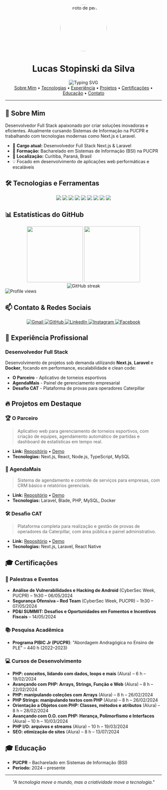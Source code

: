 <div align="center">
  <img src="https://avatars.githubusercontent.com/u/160746304?s=400&u=80de6ecd9d9ef0f17f7f96d895f394af804f99d3&v=4" alt="Foto de perfil" width="150" style="border-radius: 50%;" />
</div>

<h1 align="center">Lucas Stopinski da Silva</h1>

<div align="center">
  <img src="https://readme-typing-svg.herokuapp.com?font=Fira+Code&weight=500&size=40&pause=1000&color=2E8B57&center=true&vCenter=true&width=600&height=100&lines=Desenvolvedor+Full+Stack+Next+e+Laravel;Apaixonado+por+Tecnologia;Sempre+Aprendendo" alt="Typing SVG" />
</div>

<div align="center">
  <a href="#sobre-mim">Sobre Mim</a> •
  <a href="#tecnologias-e-ferramentas">Tecnologias</a> •
  <a href="#experiencia-profissional">Experiência</a> •
  <a href="#projetos-em-destaque">Projetos</a> •
  <a href="#certificacoes">Certificações</a> •
  <a href="#educacao">Educação</a> •
  <a href="#contato">Contato</a>
</div>

---

## 🚀 Sobre Mim

Desenvolvedor Full Stack apaixonado por criar soluções inovadoras e eficientes. Atualmente cursando Sistemas de Informação na PUCPR e trabalhando com tecnologias modernas como Next.js e Laravel.

- 🔭 **Cargo atual:** Desenvolvedor Full Stack Next.js & Laravel
- 🌱 **Formação:** Bacharelado em Sistemas de Informação (BSI) na PUCPR
- 📍 **Localização:** Curitiba, Paraná, Brasil
- 💡 Focado em desenvolvimento de aplicações web performáticas e escaláveis

## 🛠️ Tecnologias e Ferramentas

<div align="center">
  <img src="https://img.shields.io/badge/JavaScript-F7DF1E?style=for-the-badge&logo=javascript&logoColor=black"/> 
  <img src="https://img.shields.io/badge/TypeScript-3178C6?style=for-the-badge&logo=typescript&logoColor=white"/>
  <img src="https://img.shields.io/badge/React-20232A?style=for-the-badge&logo=react&logoColor=61DAFB"/>
  <img src="https://img.shields.io/badge/Next.js-000000?style=for-the-badge&logo=next.js&logoColor=white"/>
  <img src="https://img.shields.io/badge/Laravel-FF2D20?style=for-the-badge&logo=laravel&logoColor=white"/>
  <img src="https://img.shields.io/badge/MySQL-4479A1?style=for-the-badge&logo=mysql&logoColor=white"/>
  <img src="https://img.shields.io/badge/Git-F05032?style=for-the-badge&logo=git&logoColor=white"/>
  <img src="https://img.shields.io/badge/React_Native-20232A?style=for-the-badge&logo=react&logoColor=61DAFB"/>
  <img src="https://img.shields.io/badge/Docker-2496ED?style=for-the-badge&logo=docker&logoColor=white"/>
</div>

## 📊 Estatísticas do GitHub

<div align="center">
  <img height="180em" src="https://github-readme-stats.vercel.app/api?username=LucasStop&show_icons=true&theme=radical&include_all_commits=true&count_private=true"/>
  <img height="180em" src="https://github-readme-stats.vercel.app/api/top-langs/?username=LucasStop&layout=compact&langs_count=7&theme=radical"/>
</div>

<div align="center">
  <img src="https://github-readme-streak-stats.herokuapp.com/?user=LucasStop&theme=radical" alt="GitHub streak"/>
</div>
  <img src="https://komarev.com/ghpvc/?username=LucasStop&color=green" alt="Profile views"/>

## 📫 Contato & Redes Sociais

<div align="center">
  <a href="mailto:lucasstopinskidasilva@gmail.com">
    <img src="https://img.shields.io/badge/-Gmail-D14836?style=for-the-badge&logo=gmail&logoColor=white" alt="Gmail"/>
  </a>
  <a href="https://github.com/LucasStop" target="_blank">
    <img src="https://img.shields.io/badge/-GitHub-181717?style=for-the-badge&logo=github" alt="GitHub"/>
  </a>
  <a href="https://www.linkedin.com/in/lucas-stopinski-da-silva-0432121a1/" target="_blank">
    <img src="https://img.shields.io/badge/-LinkedIn-%230077B5?style=for-the-badge&logo=linkedin" alt="LinkedIn"/>
  </a>
  <a href="https://www.instagram.com/stop_lucas_/" target="_blank">
    <img src="https://img.shields.io/badge/-Instagram-E4405F?style=for-the-badge&logo=instagram&logoColor=white" alt="Instagram"/>
  </a>
  <a href="https://www.facebook.com/lucasstopinski.stopinskidasilva" target="_blank">
    <img src="https://img.shields.io/badge/-Facebook-1877F2?style=for-the-badge&logo=facebook&logoColor=white" alt="Facebook"/>
  </a>
</div>

## 💼 Experiência Profissional

### Desenvolvedor Full Stack

Desenvolvimento de projetos sob demanda utilizando **Next.js**, **Laravel** e **Docker**, focando em performance, escalabilidade e clean code:

- **O Parceiro** - Aplicativo de torneios esportivos
- **AgendaMais** - Painel de gerenciamento empresarial
- **Desafio CAT** - Plataforma de provas para operadores Caterpillar

## 🔥 Projetos em Destaque

### 🏆 O Parceiro

> Aplicativo web para gerenciamento de torneios esportivos, com criação de equipes, agendamento automático de partidas e dashboard de estatísticas em tempo real.

- **Link:** [Repositório](https://github.com/LucasStop/o-parceiro) • [Demo](#)
- **Tecnologias:** Next.js, React, Node.js, TypeScript, MySQL

### 📆 AgendaMais

> Sistema de agendamento e controle de serviços para empresas, com CRM básico e relatórios gerenciais.

- **Link:** [Repositório](https://github.com/LucasStop/agenda-mais) • [Demo](#)
- **Tecnologias:** Laravel, Blade, PHP, MySQL, Docker

### 🛠️ Desafio CAT

> Plataforma completa para realização e gestão de provas de operadores da Caterpillar, com área pública e painel administrativo.

- **Link:** [Repositório](https://github.com/LucasStop/desafio-cat) • [Demo](#)
- **Tecnologias:** Next.js, Laravel, React Native

## 🎓 Certificações

### 🎤 Palestras e Eventos

- **Análise de Vulnerabilidades e Hacking de Android** (CyberSec Week, PUCPR) – 1h30 – 06/05/2024
- **Segurança Ofensiva – Red Team** (CyberSec Week, PUCPR) – 1h30 – 07/05/2024
- **PD&I SUMMIT: Desafios e Oportunidades em Fomentos e Incentivos Fiscais** – 14/05/2024

### 📚 Pesquisa Acadêmica

- **Programa PIBIC Jr (PUCPR)**: "Abordagem Andragógica no Ensino de PLE" – 440 h (2022–2023)

### 💻 Cursos de Desenvolvimento

- **PHP: conceitos, lidando com dados, loops e mais** (Alura) – 6 h – 19/02/2024
- **Avançando com PHP: Arrays, Strings, Função e Web** (Alura) – 8 h – 22/02/2024
- **PHP: manipulando coleções com Arrays** (Alura) – 8 h – 26/02/2024
- **PHP Strings: manipulando textos com PHP** (Alura) – 8 h – 26/02/2024
- **Orientação a Objetos com PHP: Classes, métodos e atributos** (Alura) – 8 h – 28/02/2024
- **Avançando com O.O. com PHP: Herança, Polimorfismo e Interfaces** (Alura) – 10 h – 10/03/2024
- **PHP I/O: arquivos e streams** (Alura) – 10 h – 19/03/2024
- **SEO: otimização de sites** (Alura) – 8 h – 13/07/2024

## 🎓 Educação

- **PUCPR** – Bacharelado em Sistemas de Informação (BSI)
- **Período:** 2024 – presente

---

<div align="center">
  <i>"A tecnologia move o mundo, mas a criatividade move a tecnologia."</i>
</div>
